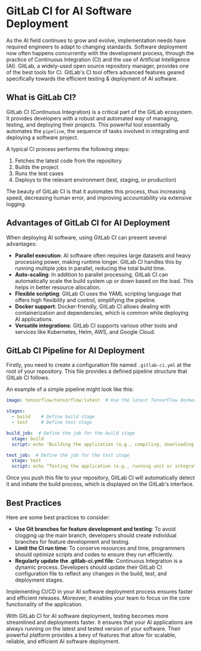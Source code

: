 ---
---
# GitLab CI for AI Software Deployment

As the AI field continues to grow and evolve, implementation needs have required engineers to adapt to changing standards. Software deployment now often happens concurrently with the development process, through the practice of Continuous Integration (CI) and the use of Artificial Intelligence (AI). GitLab, a widely-used open source repository manager, provides one of the best tools for CI. GitLab's CI tool offers advanced features geared specifically towards the efficient testing &amp; deployment of AI software.

## What is GitLab CI?

GitLab CI (Continuous Integration) is a critical part of the GitLab ecosystem. It provides developers with a robust and automated way of managing, testing, and deploying their projects. This powerful tool essentially automates the `pipeline`, the sequence of tasks involved in integrating and deploying a software project.

A typical CI process performs the following steps:

1. Fetches the latest code from the repository
2. Builds the project
3. Runs the test cases
4. Deploys to the relevant environment (test, staging, or production)

The beauty of GitLab CI is that it automates this process, thus increasing speed, decreasing human error, and improving accountability via extensive logging.

## Advantages of GitLab CI for AI Deployment

When deploying AI software, using GitLab CI can present several advantages:

* **Parallel execution**: AI software often requires large datasets and heavy processing power, making runtime longer. GitLab CI handles this by running multiple jobs in parallel, reducing the total build time.
* **Auto-scaling**: In addition to parallel processing, GitLab CI can automatically scale the build system up or down based on the load. This helps in better resource allocation.
* **Flexible scripting**: GitLab CI uses the YAML scripting language that offers high flexibility and control, simplifying the pipeline.
* **Docker support**: Docker-friendly, GitLab CI allows dealing with containerization and dependencies, which is common while deploying AI applications.
* **Versatile integrations**: GitLab CI supports various other tools and services like Kubernetes, Helm, AWS, and Google Cloud.

## GitLab CI Pipeline for AI Deployment

Firstly, you need to create a configuration file named `.gitlab-ci.yml` at the root of your repository. This file provides a defined pipeline structure that GitLab CI follows.

An example of a simple pipeline might look like this:

```yaml
image: tensorflow/tensorflow:latest  # Use the latest TensorFlow docker image

stages:
  - build    # Define build stage
  - test     # Define test stage

build_job:  # Define the job for the build stage
  stage: build
  script: echo "Building the application (e.g., compiling, downloading dependencies)" 

test_job:  # Define the job for the test stage
  stage: test
  script: echo "Testing the application (e.g., running unit or integration tests)"
```

Once you push this file to your repository, GitLab CI will automatically detect it and initiate the build process, which is displayed on the GitLab's interface.

## Best Practices

Here are some best practices to consider:

* **Use Git branches for feature development and testing**: To avoid clogging up the main branch, developers should create individual branches for feature development and testing.
* **Limit the CI run time**: To conserve resources and time, programmers should optimize scripts and codes to ensure they run efficiently.
* **Regularly update the .gitlab-ci.yml file**: Continuous Integration is a dynamic process. Developers should update their GitLab CI configuration file to reflect any changes in the build, test, and deployment stages.

Implementing CI/CD in your AI software deployment process ensures faster and efficient releases. Moreover, it enables your team to focus on the core functionality of the application.

With GitLab CI for AI software deployment, testing becomes more streamlined and deployments faster. It ensures that your AI applications are always running on the latest and tested version of your software. Their powerful platform provides a bevy of features that allow for scalable, reliable, and efficient AI software deployment.